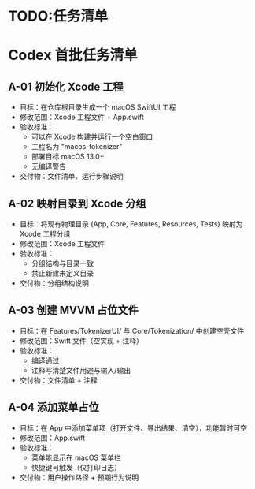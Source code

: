 # TODO:任务清单
# Codex 首批任务清单

## A-01 初始化 Xcode 工程
- 目标：在仓库根目录生成一个 macOS SwiftUI 工程
- 修改范围：Xcode 工程文件 + App.swift
- 验收标准：
  - 可以在 Xcode 构建并运行一个空白窗口
  - 工程名为 "macos-tokenizer"
  - 部署目标 macOS 13.0+
  - 无编译警告
- 交付物：文件清单、运行步骤说明

## A-02 映射目录到 Xcode 分组
- 目标：将现有物理目录 (App, Core, Features, Resources, Tests) 映射为 Xcode 工程分组
- 修改范围：Xcode 工程文件
- 验收标准：
  - 分组结构与目录一致
  - 禁止新建未定义目录
- 交付物：分组结构说明

## A-03 创建 MVVM 占位文件
- 目标：在 Features/TokenizerUI/ 与 Core/Tokenization/ 中创建空壳文件
- 修改范围：Swift 文件（空实现 + 注释）
- 验收标准：
  - 编译通过
  - 注释写清楚文件用途与输入/输出
- 交付物：文件清单 + 注释

## A-04 添加菜单占位
- 目标：在 App 中添加菜单项（打开文件、导出结果、清空），功能暂时可空
- 修改范围：App.swift
- 验收标准：
  - 菜单能显示在 macOS 菜单栏
  - 快捷键可触发（仅打印日志）
- 交付物：用户操作路径 + 预期行为说明
